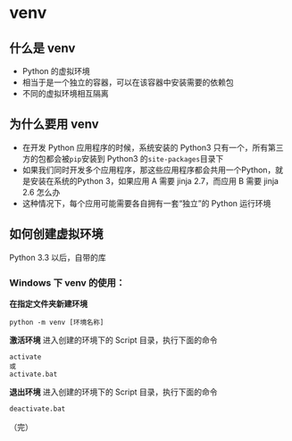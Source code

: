 # venv 

## 什么是 venv

+ Python 的虚拟环境
+ 相当于是一个独立的容器，可以在该容器中安装需要的依赖包
+ 不同的虚拟环境相互隔离

## 为什么要用 venv

+ 在开发 Python 应用程序的时候，系统安装的 Python3 只有一个，所有第三方的包都会被`pip`安装到 Python3 的`site-packages`目录下
+ 如果我们同时开发多个应用程序，那这些应用程序都会共用一个Python，就是安装在系统的Python 3，如果应用 A 需要 jinja 2.7，而应用 B 需要 jinja 2.6 怎么办
+ 这种情况下，每个应用可能需要各自拥有一套“独立”的 Python 运行环境

## 如何创建虚拟环境

Python 3.3 以后，自带的库

### Windows 下 venv 的使用：

**在指定文件夹新建环境**

```
python -m venv [环境名称]
```

**激活环境**
进入创建的环境下的 Script 目录，执行下面的命令
```
activate
或
activate.bat
```
**退出环境**
进入创建的环境下的 Script 目录，执行下面的命令
```python
deactivate.bat
```

（完）
